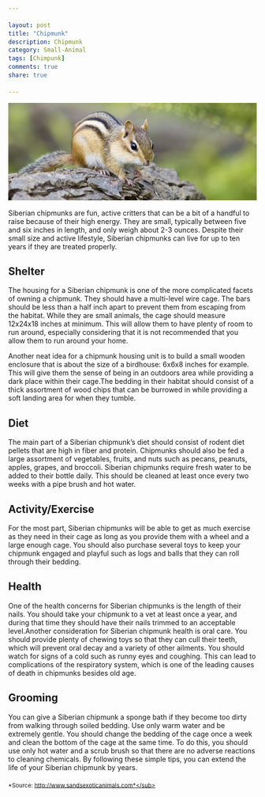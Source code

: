 ```yaml
--- 

layout: post
title: "Chipmunk"
description: Chipmunk
category: Small-Animal
tags: [Chimpunk]
comments: true
share: true

--- 
```


<img src="/images/chipmunk-1.jpg" class="img-post">

Siberian chipmunks are fun, active critters that can be a bit of a handful to raise because of their high energy. They are small, typically between five and six inches in length, and only weigh about 2-3 ounces. Despite their small size and active lifestyle, Siberian chipmunks can live for up to ten years if they are treated properly.

## Shelter

The housing for a Siberian chipmunk is one of the more complicated facets of owning a chipmunk. They should have a multi-level wire cage. The bars should be less than a half inch apart to prevent them from escaping from the habitat.
While they are small animals, the cage should measure 12x24x18 inches at minimum. This will allow them to have plenty of room to run around, especially considering that it is not recommended that you allow them to run around your home. 

Another neat idea for a chipmunk housing unit is to build a small wooden enclosure that is about the size of a birdhouse: 6x6x8 inches for example. This will give them the sense of being in an outdoors area while providing a dark place within their cage.The bedding in their habitat should consist of a thick assortment of wood chips that can be burrowed in while providing a soft landing area for when 
they tumble.

## Diet

The main part of a Siberian chipmunk’s diet should consist of rodent diet pellets that are high in fiber and protein. Chipmunks should also be fed a large assortment of vegetables, fruits, and nuts such as pecans, peanuts, apples, grapes, and broccoli. Siberian chipmunks require fresh water to be added to their bottle daily. This should be cleaned at least once every two weeks with a pipe brush and hot water.

## Activity/Exercise 

For the most part, Siberian chipmunks will be able to get as much exercise as they need in their cage as long as you provide them with a wheel and a large enough cage. You should also purchase several toys to keep your chipmunk engaged and playful such as logs and balls that they can roll through their bedding.

## Health

One of the health concerns for Siberian chipmunks is the length of their nails. You should take your chipmunk to a vet at least once a year, and during that time they should have their nails trimmed to an acceptable level.Another consideration for Siberian chipmunk health is oral care. You should provide plenty of chewing toys so that they can cull their teeth, which will prevent oral decay and a variety of other ailments. You should watch for signs of a cold such as runny eyes and coughing. This can lead to complications of the respiratory system, which is one of the leading causes of death in chipmunks besides old age.

## Grooming

You can give a Siberian chipmunk a sponge bath if they become too dirty from walking through soiled bedding. Use only warm water and be extremely gentle. You should change the bedding of the cage once a week and clean the bottom of the cage at the same time. To do this, you should use only hot water and a scrub brush so that there are no adverse reactions to cleaning chemicals. By following these simple tips, you can extend the life of your Siberian chipmunk by years.

<sub>*Source: http://www.sandsexoticanimals.com*</sub>